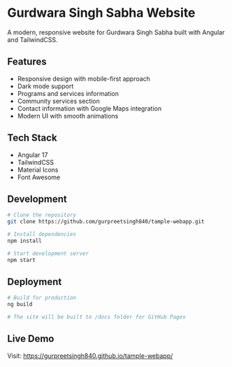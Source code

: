 # Gurdwara Singh Sabha Website

A modern, responsive website for Gurdwara Singh Sabha built with Angular and TailwindCSS.

## Features
- Responsive design with mobile-first approach
- Dark mode support
- Programs and services information
- Community services section
- Contact information with Google Maps integration
- Modern UI with smooth animations

## Tech Stack
- Angular 17
- TailwindCSS
- Material Icons
- Font Awesome

## Development
```bash
# Clone the repository
git clone https://github.com/gurpreetsingh840/tample-webapp.git

# Install dependencies
npm install

# Start development server
npm start
```

## Deployment
```bash
# Build for production
ng build

# The site will be built to /docs folder for GitHub Pages
```

## Live Demo
Visit: https://gurpreetsingh840.github.io/tample-webapp/
